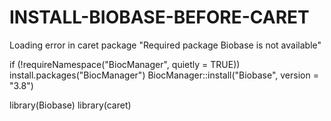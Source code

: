 # INSTALL-BIOBASE-BEFORE-CARET
Loading error in caret package "Required package Biobase is not available" 

if (!requireNamespace("BiocManager", quietly = TRUE))
  install.packages("BiocManager")
BiocManager::install("Biobase", version = "3.8")

library(Biobase)
library(caret)
